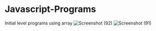 # Javascript-Programs
Initial level programs using array
![Screenshot (92)](https://github.com/BanuDanabakiyam/Javascript-Programs/assets/130582342/a5437b60-709c-4d7d-b679-6788827325a0)
![Screenshot (91)](https://github.com/BanuDanabakiyam/Javascript-Programs/assets/130582342/a1da6f55-71b6-42ce-91fa-9a9432e73739)

